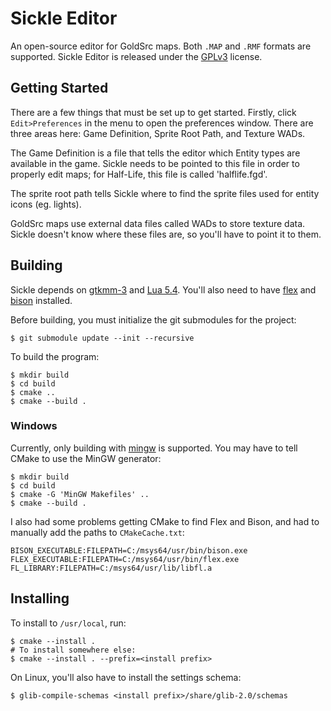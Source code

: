 
# Sickle Editor

An open-source editor for GoldSrc maps. Both `.MAP` and `.RMF` formats are supported. Sickle Editor is released under the [GPLv3](https://www.gnu.org/licenses/gpl-3.0.en.html) license.


## Getting Started

There are a few things that must be set up to get started. Firstly, click `Edit>Preferences` in the menu to open the preferences window. There are three areas here: Game Definition, Sprite Root Path, and Texture WADs.

The Game Definition is a file that tells the editor which Entity types are available in the game. Sickle needs to be pointed to this file in order to properly edit maps; for Half-Life, this file is called 'halflife.fgd'.

The sprite root path tells Sickle where to find the sprite files used for entity icons (eg. lights).

GoldSrc maps use external data files called WADs to store texture data. Sickle doesn't know where these files are, so you'll have to point it to them.


## Building

Sickle depends on [gtkmm-3](https://gtkmm.org/en/index.html) and [Lua 5.4](https://www.lua.org). You'll also need to have [flex](https://github.com/westes/flex) and [bison](https://www.gnu.org/software/bison) installed.

Before building, you must initialize the git submodules for the project:

```shell
$ git submodule update --init --recursive
```

To build the program:

```shell
$ mkdir build
$ cd build
$ cmake ..
$ cmake --build .
```

### Windows

Currently, only building with [mingw](https://www.mingw-w64.org) is supported. You may have to tell CMake to use the MinGW generator:

```shell
$ mkdir build
$ cd build
$ cmake -G 'MinGW Makefiles' ..
$ cmake --build .
```

I also had some problems getting CMake to find Flex and Bison, and had to manually add the paths to `CMakeCache.txt`:

```
BISON_EXECUTABLE:FILEPATH=C:/msys64/usr/bin/bison.exe
FLEX_EXECUTABLE:FILEPATH=C:/msys64/usr/bin/flex.exe
FL_LIBRARY:FILEPATH=C:/msys64/usr/lib/libfl.a
```


## Installing

To install to `/usr/local`, run:

```shell
$ cmake --install .
# To install somewhere else:
$ cmake --install . --prefix=<install prefix>
```

On Linux, you'll also have to install the settings schema:

```shell
$ glib-compile-schemas <install prefix>/share/glib-2.0/schemas
```
